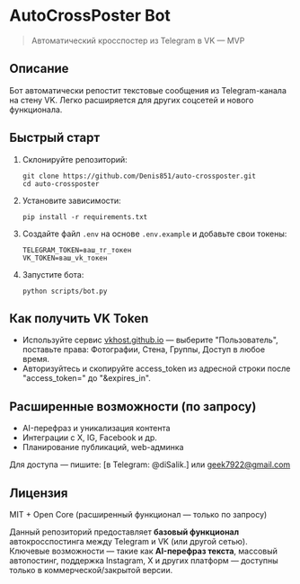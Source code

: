 # AutoCrossPoster Bot

> Автоматический кросспостер из Telegram в VK — MVP

## Описание
Бот автоматически репостит текстовые сообщения из Telegram-канала на стену VK. 
Легко расширяется для других соцсетей и нового функционала.

## Быстрый старт

1. Склонируйте репозиторий:
    ```
    git clone https://github.com/Denis851/auto-crossposter.git
    cd auto-crossposter
    ```

2. Установите зависимости:
    ```
    pip install -r requirements.txt
    ```

3. Создайте файл `.env` на основе `.env.example` и добавьте свои токены:
    ```
    TELEGRAM_TOKEN=ваш_тг_токен
    VK_TOKEN=ваш_vk_токен
    ```

4. Запустите бота:
    ```
    python scripts/bot.py
    ```

## Как получить VK Token
- Используйте сервис [vkhost.github.io](https://vkhost.github.io/) — выберите "Пользователь", поставьте права: Фотографии, Стена, Группы, Доступ в любое время.
- Авторизуйтесь и скопируйте access_token из адресной строки после "access_token=" до "&expires_in".


## Расширенные возможности (по запросу)

- AI-перефраз и уникализация контента
- Интеграции с X, IG, Facebook и др.
- Планирование публикаций, web-админка

Для доступа — пишите: [в Telegram: @diSalik.] или geek7922@gmail.com

## Лицензия

MIT + Open Core (расширенный функционал — только по запросу)

Данный репозиторий предоставляет **базовый функционал** автокросспостинга между Telegram и VK (или другой сетью).  
Ключевые возможности — такие как **AI-перефраз текста**, массовый автопостинг, поддержка Instagram, X и других платформ — доступны только в коммерческой/закрытой версии.  

